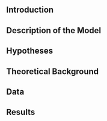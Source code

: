 ## Introduction


## Description of the Model


## Hypotheses


## Theoretical Background


## Data


## Results
